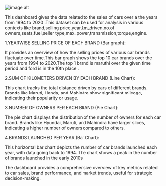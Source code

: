 ![image alt](https://github.com/user-attachments/assets/38babe2d-1838-4fc7-bd36-c26675f5b0db)



This dashboard gives the data related to the sales of cars over a the years from 1994 to 2020 .This dataset can be used for analysis in various contexts like brand,selling price,year,km_driven,no.of owners,seats,fuel,seller type,max_power,transmission,torque,engine.

1.YEARWISE SELLING PRICE OF EACH BRAND (Bar graph):

It provides an overview of how the selling prices of various car brands fluctuate over time.This bar graph shows the top 10 car brands over the years from 1994 to 2020.The top 1 brand is maruthi over the given time period and ford is in the 10th place .

2.SUM OF KILOMETERS DRIVEN BY EACH BRAND (Line Chart):

This chart tracks the total distance driven by cars of different brands.
Brands like Maruti, Honda, and Mahindra show significant mileage, indicating their popularity or usage.

3.NUMBER OF OWNERS PER EACH BRAND (Pie Chart):

The pie chart displays the distribution of the number of owners for each car brand.
Brands like Hyundai, Maruti, and Mahindra have larger slices, indicating a higher number of owners compared to others.

4.BRANDS LAUNCHED PER YEAR (Bar Chart):

This horizontal bar chart depicts the number of car brands launched each year, with data going back to 1994.
The chart shows a peak in the number of brands launched in the early 2010s.

The dashboard provides a comprehensive overview of key metrics related to car sales, brand performance, and market trends, useful for strategic decision-making.








